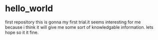 # hello_world
first repository
this is gonna my first trial.it seems interesting for me because i think it will give me some sort of knowledgable information.
lets hope so it it fine.
